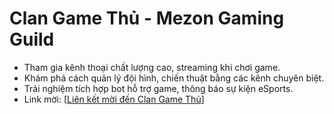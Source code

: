 # Clan Game Thủ - Mezon Gaming Guild

* Tham gia kênh thoại chất lượng cao, streaming khi chơi game.
* Khám phá cách quản lý đội hình, chiến thuật bằng các kênh chuyên biệt.
* Trải nghiệm tích hợp bot hỗ trợ game, thông báo sự kiện eSports.
* Link mời: \[[Liên kết mời đến Clan Game Thủ](https://mezon.ai/invite/1971122683512885248)]
